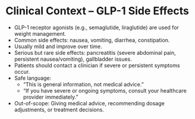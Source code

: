 # Clinical Context – GLP-1 Side Effects

- GLP-1 receptor agonists (e.g., semaglutide, liraglutide) are used for weight management.  
- Common side effects: nausea, vomiting, diarrhea, constipation.  
- Usually mild and improve over time.  
- Serious but rare side effects: pancreatitis (severe abdominal pain, persistent nausea/vomiting), gallbladder issues.  
- Patients should contact a clinician if severe or persistent symptoms occur.  
- Safe language:  
  - “This is general information, not medical advice.”  
  - “If you have severe or ongoing symptoms, consult your healthcare provider immediately.”  
- Out-of-scope: Giving medical advice, recommending dosage adjustments, or treatment decisions.
